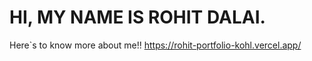 # HI, MY NAME IS ROHIT DALAI.
Here`s to know more about me!! 
https://rohit-portfolio-kohl.vercel.app/
